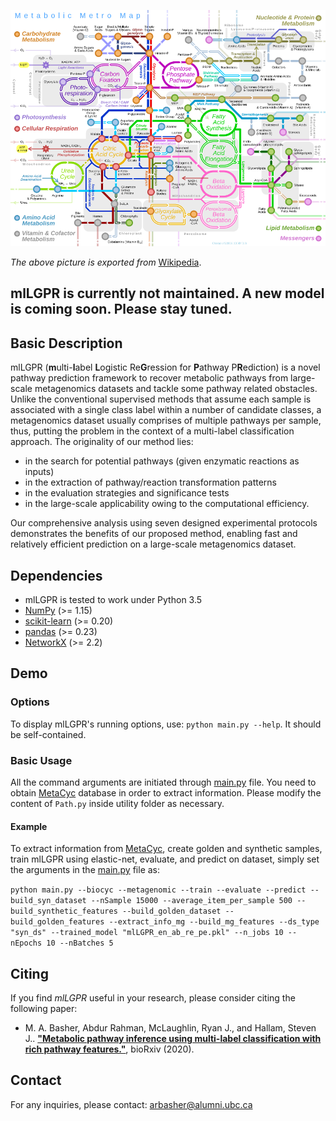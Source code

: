 ![Metabolic_Metro_Map](Metabolic_Metro_Map.png)

_The above picture is exported from_ [Wikipedia](https://en.wikipedia.org/wiki/Metabolic_pathway).

## mlLGPR is currently not maintained. A new model is coming soon. Please stay tuned.

## Basic Description

mlLGPR (**m**ulti-**l**abel **L**ogistic Re**G**ression for **P**athway P**R**ediction) is a novel pathway prediction framework to recover metabolic pathways from large-scale metagenomics datasets and tackle some pathway related obstacles. Unlike the conventional supervised methods that assume each sample is associated with a single class label within a number of candidate classes, a metagenomics dataset usually comprises of multiple pathways per sample, thus, putting the problem in the context of a multi-label classification approach. The originality of our method lies:
- in the search for potential pathways (given enzymatic reactions as inputs)
- in the extraction of pathway/reaction transformation patterns
- in the evaluation strategies and significance tests
- in the large-scale applicability owing to the computational efficiency. 

Our comprehensive analysis using seven designed experimental protocols demonstrates the benefits of our proposed method, enabling fast and relatively efficient prediction on a large-scale metagenomics dataset. 

## Dependencies

- mlLGPR is tested to work under Python 3.5
- [NumPy](http://www.numpy.org/) (>= 1.15)
- [scikit-learn](https://scikit-learn.org/stable/) (>= 0.20)
- [pandas](http://pandas.pydata.org/) (>= 0.23)
- [NetworkX](https://networkx.github.io/) (>= 2.2)

## Demo

### Options
To display mlLGPR's running options, use: `python main.py --help`. It should be self-contained. 

### Basic Usage
All the command arguments are initiated through [main.py](main.py) file. You need to obtain [MetaCyc](https://metacyc.org/) database in order to extract information. Please modify the content of ``Path.py`` inside utility folder as necessary.

#### Example
To extract information from [MetaCyc](https://metacyc.org/), create golden and synthetic samples, train mlLGPR using elastic-net, evaluate, and predict on dataset, simply set the arguments in the [main.py](main.py) file as:

```python main.py --biocyc --metagenomic --train --evaluate --predict --build_syn_dataset --nSample 15000 --average_item_per_sample 500 --build_synthetic_features --build_golden_dataset --build_golden_features --extract_info_mg --build_mg_features --ds_type "syn_ds" --trained_model "mlLGPR_en_ab_re_pe.pkl" --n_jobs 10 --nEpochs 10 --nBatches 5```


## Citing
If you find *mlLGPR* useful in your research, please consider citing the following paper:
- M. A. Basher, Abdur Rahman, McLaughlin, Ryan J., and Hallam, Steven J.. **["Metabolic pathway inference using multi-label classification with rich pathway features."](https://www.biorxiv.org/content/10.1101/2020.02.02.919944v1.abstract)**, bioRxiv (2020).

## Contact
For any inquiries, please contact: [arbasher@alumni.ubc.ca](mailto:arbasher@alumni.ubc.ca)
